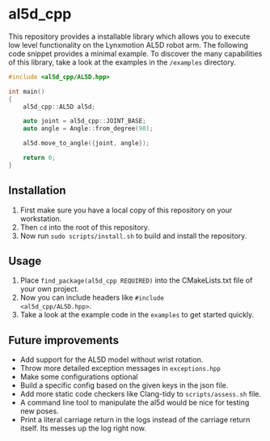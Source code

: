# al5d_cpp

This repository provides a installable library which allows you to execute low level functionality on the Lynxmotion AL5D robot arm. The following code snippet provides a minimal example. To discover the many capabilities of this library, take a look at the examples in the <code>/examples</code> directory.

```cpp
#include <al5d_cpp/AL5D.hpp>

int main()
{
    al5d_cpp::AL5D al5d;

    auto joint = al5d_cpp::JOINT_BASE;
    auto angle = Angle::from_degree(90);

    al5d.move_to_angle({joint, angle});

    return 0;
}
```

## Installation
1. First make sure you have a local copy of this repository on your workstation.
1. Then <code>cd</code> into the root of this repository.
1. Now run <code>sudo scripts/install.sh</code> to build and install the repository.

## Usage

1. Place <code>find_package(al5d_cpp REQUIRED)</code> into the CMakeLists.txt file of your own project.
1. Now you can include headers like <code>#include <al5d_cpp/AL5D.hpp></code>.
1. Take a look at the example code in the <code>examples</code> to get started quickly.

## Future improvements
* Add support for the AL5D model without wrist rotation.
* Throw more detailed exception messages in <code>exceptions.hpp</code>
* Make some configurations optional
* Build a specific config based on the given keys in the json file.
* Add more static code checkers like Clang-tidy to <code>scripts/assess.sh</code> file.
* A command line tool to manipulate the al5d would be nice for testing new poses.
* Print a literal carriage return in the logs instead of the carriage return itself. Its messes up the log right now.
